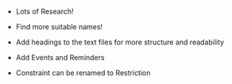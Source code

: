 * Lots of Research!

* Find more suitable names!

* Add headings to the text files for more structure and readability

* Add Events and Reminders

* Constraint can be renamed to Restriction